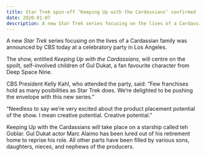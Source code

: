 ```yaml
---
title: Star Trek spin-off ‘Keeping Up with the Cardassians’ confirmed
date: 2020-01-07
description: A new Star Trek series focusing on the lives of a Cardassian family was announced by CBS today at a celebratory party in Los Angeles.
---
```


A new _Star Trek_ series focusing on the lives of a Cardassian family was announced by CBS today at a celebratory party in Los Angeles.

The show, entitled _Keeping Up with the Cardassians_, will centre on the spoilt, self-involved children of Gul Dukat, a fan favourite character from Deep Space Nine.

CBS President Kelly Kahl, who attended the party, said: “Few franchises hold as many posibilities as Star Trek does. We’re delighted to be pushing the envelope with this new series.”

“Needless to say we’re very excited about the product placement potential of the show. I mean creative potential. Creative potential.”

Keeping Up with the Cardassians will take place on a starship called teh Goblar. Gul Dukat actor Marc Alaimo has been lured out of his retirement home to reprise his role. All other parts have been filled by various sons, daughters, nieces, and nephews of the producers.
